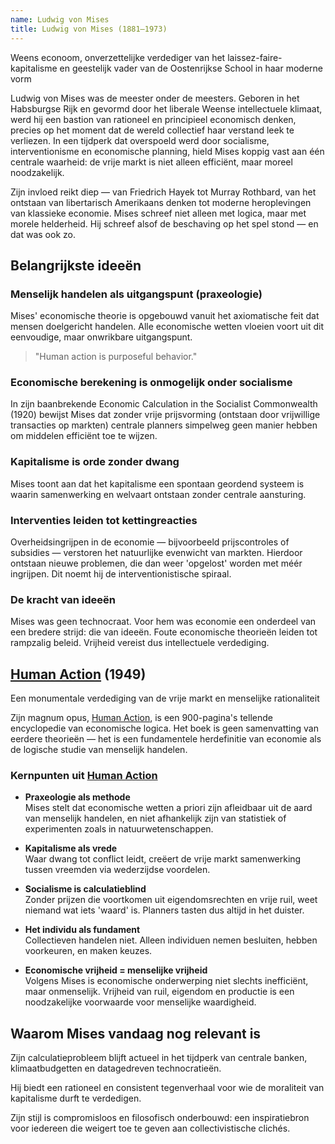 ```yaml
---
name: Ludwig von Mises
title: Ludwig von Mises (1881–1973)
---
```


Weens econoom, onverzettelijke verdediger van het laissez-faire-kapitalisme en geestelijk vader van de Oostenrijkse School in haar moderne vorm

Ludwig von Mises was de meester onder de meesters. Geboren in het Habsburgse Rijk en gevormd door het liberale Weense intellectuele klimaat, werd hij een bastion van rationeel en principieel economisch denken, precies op het moment dat de wereld collectief haar verstand leek te verliezen. In een tijdperk dat overspoeld werd door socialisme, interventionisme en economische planning, hield Mises koppig vast aan één centrale waarheid: de vrije markt is niet alleen efficiënt, maar moreel noodzakelijk.

Zijn invloed reikt diep — van Friedrich Hayek tot Murray Rothbard, van het ontstaan van libertarisch Amerikaans denken tot moderne heroplevingen van klassieke economie. Mises schreef niet alleen met logica, maar met morele helderheid. Hij schreef alsof de beschaving op het spel stond — en dat was ook zo.

## Belangrijkste ideeën

### Menselijk handelen als uitgangspunt (praxeologie)
Mises' economische theorie is opgebouwd vanuit het axiomatische feit dat mensen doelgericht handelen. Alle economische wetten vloeien voort uit dit eenvoudige, maar onwrikbare uitgangspunt.

> "Human action is purposeful behavior."

### Economische berekening is onmogelijk onder socialisme
In zijn baanbrekende Economic Calculation in the Socialist Commonwealth (1920) bewijst Mises dat zonder vrije prijsvorming (ontstaan door vrijwillige transacties op markten) centrale planners simpelweg geen manier hebben om middelen efficiënt toe te wijzen.

### Kapitalisme is orde zonder dwang
Mises toont aan dat het kapitalisme een spontaan geordend systeem is waarin samenwerking en welvaart ontstaan zonder centrale aansturing.

### Interventies leiden tot kettingreacties
Overheidsingrijpen in de economie — bijvoorbeeld prijscontroles of subsidies — verstoren het natuurlijke evenwicht van markten. Hierdoor ontstaan nieuwe problemen, die dan weer 'opgelost' worden met méér ingrijpen. Dit noemt hij de interventionistische spiraal.

### De kracht van ideeën
Mises was geen technocraat. Voor hem was economie een onderdeel van een bredere strijd: die van ideeën. Foute economische theorieën leiden tot rampzalig beleid. Vrijheid vereist dus intellectuele verdediging.

## [Human Action](/bibliotheek/human-action) (1949)
Een monumentale verdediging van de vrije markt en menselijke rationaliteit

Zijn magnum opus, [Human Action](/bibliotheek/human-action), is een 900-pagina's tellende encyclopedie van economische logica. Het boek is geen samenvatting van eerdere theorieën — het is een fundamentele herdefinitie van economie als de logische studie van menselijk handelen.

### Kernpunten uit [Human Action](/bibliotheek/human-action)

- **Praxeologie als methode**  
  Mises stelt dat economische wetten a priori zijn afleidbaar uit de aard van menselijk handelen, en niet afhankelijk zijn van statistiek of experimenten zoals in natuurwetenschappen.

- **Kapitalisme als vrede**  
  Waar dwang tot conflict leidt, creëert de vrije markt samenwerking tussen vreemden via wederzijdse voordelen.

- **Socialisme is calculatieblind**  
  Zonder prijzen die voortkomen uit eigendomsrechten en vrije ruil, weet niemand wat iets 'waard' is. Planners tasten dus altijd in het duister.

- **Het individu als fundament**  
  Collectieven handelen niet. Alleen individuen nemen besluiten, hebben voorkeuren, en maken keuzes.

- **Economische vrijheid = menselijke vrijheid**  
  Volgens Mises is economische onderwerping niet slechts inefficiënt, maar onmenselijk. Vrijheid van ruil, eigendom en productie is een noodzakelijke voorwaarde voor menselijke waardigheid.

## Waarom Mises vandaag nog relevant is

Zijn calculatieprobleem blijft actueel in het tijdperk van centrale banken, klimaatbudgetten en datagedreven technocratieën.

Hij biedt een rationeel en consistent tegenverhaal voor wie de moraliteit van kapitalisme durft te verdedigen.

Zijn stijl is compromisloos en filosofisch onderbouwd: een inspiratiebron voor iedereen die weigert toe te geven aan collectivistische clichés.
